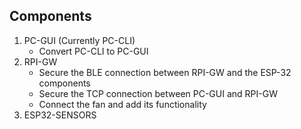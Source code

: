 ## Components
1. PC-GUI (Currently PC-CLI)
    - Convert PC-CLI to PC-GUI 
2. RPI-GW
    - Secure the BLE connection between RPI-GW and the ESP-32 components
    - Secure the TCP connection between PC-GUI and RPI-GW
    - Connect the fan and add its functionality
3. ESP32-SENSORS